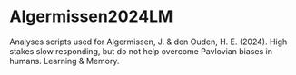 # Algermissen2024LM
Analyses scripts used for Algermissen, J. &amp; den Ouden, H. E. (2024). High stakes slow responding, but do not help overcome Pavlovian biases in humans. Learning &amp; Memory.
